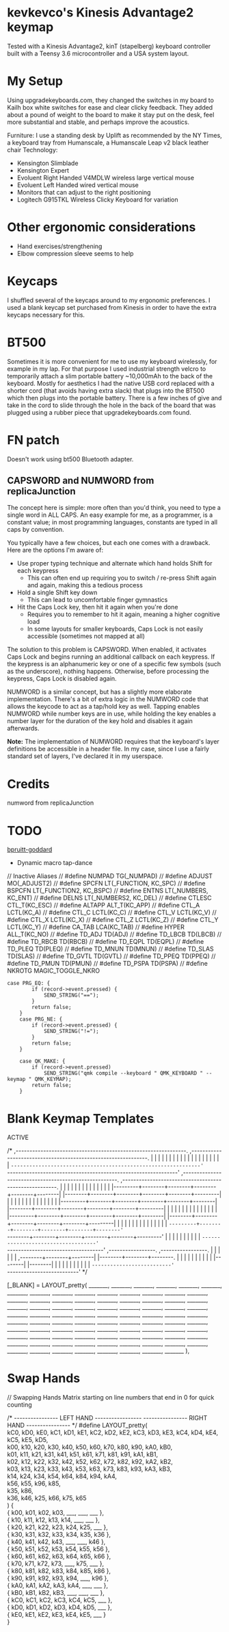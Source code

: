 # kevkevco's Kinesis Advantage2 keymap

Tested with a Kinesis Advantage2, kinT (stapelberg) keyboard controller built
with a Teensy 3.6 microcontroller and a USA system layout.

# My Setup

Using upgradekeyboards.com, they changed the switches in my board to Kailh box white switches for ease and clear clicky feedback. They added about a pound of weight to the board to make it stay put on the desk, feel more substantial and stable, and perhaps improve the acoustics.

Furniture: I use a standing desk by Uplift as recommended by the NY Times, a keyboard tray from Humanscale, a Humanscale Leap v2 black leather chair
Technology:
- Kensington Slimblade
- Kensington Expert
- Evoluent Right Handed V4MDLW wireless large vertical mouse
- Evoluent Left Handed wired vertical mouse
- Monitors that can adjust to the right positioning
- Logitech G915TKL Wireless Clicky Keyboard for variation

# Other ergonomic considerations
- Hand exercises/strengthening
- Elbow compression sleeve seems to help
# Keycaps
I shuffled several of the keycaps around to my ergonomic preferences. I used a blank keycap set purchased from Kinesis in order to have the extra keycaps necessary for this.

# BT500
Sometimes it is more convenient for me to use my keyboard wirelessly, for example in my lap. For that purpose I used industrial strength velcro to temporarily attach a slim portable battery ~10,000mAh to the back of the keyboard. Mostly for aesthetics I had the native USB cord replaced with a shorter cord (that avoids having extra slack) that plugs into the BT500 which then plugs into the portable battery. There is a few inches of give and take in the cord to slide through the hole in the back of the board that was plugged using a rubber piece that upgradekeyboards.com found.
# FN patch
Doesn't work using bt500 Bluetooth adapter.
## CAPSWORD and NUMWORD from replicaJunction
The concept here is simple: more often than you'd think, you need to type a single word in ALL CAPS. An easy example for me, as a programmer, is a constant value; in most programming languages, constants are typed in all caps by convention.

You typically have a few choices, but each one comes with a drawback. Here are the options I'm aware of:

* Use proper typing technique and alternate which hand holds Shift for each keypress
    * This can often end up requiring you to switch / re-press Shift again and again, making this a tedious process
* Hold a single Shift key down
    * This can lead to uncomfortable finger gymnastics
* Hit the Caps Lock key, then hit it again when you're done
    * Requires you to remember to hit it again, meaning a higher cognitive load
    * In some layouts for smaller keyboards, Caps Lock is not easily accessible (sometimes not mapped at all)
    
The solution to this problem is CAPSWORD. When enabled, it activates Caps Lock and begins running an additional callback on each keypress. If the keypress is an alphanumeric key or one of a specific few symbols (such as the underscore), nothing happens. Otherwise, before processing the keypress, Caps Lock is disabled again.

NUMWORD is a similar concept, but has a slightly more elaborate implementation. There's a bit of extra logic in the NUMWORD code that allows the keycode to act as a tap/hold key as well. Tapping enables NUMWORD while number keys are in use, while holding the key enables a number layer for the duration of the key hold and disables it again afterwards.

**Note:** The implementation of NUMWORD requires that the keyboard's layer definitions be accessible in a header file. In my case, since I use a fairly standard set of layers, I've declared it in my userspace.
# Credits
numword from replicaJunction
# TODO
[bpruitt-goddard](https://github.com/qmk/qmk_firmware/blob/master/keyboards/ergodox_ez/keymaps/bpruitt-goddard/readme.md)
* Dynamic macro tap-dance

// Inactive Aliases
// #define NUMPAD  TG(_NUMPAD)
// #define ADJUST  MO(_ADJUST2)
// #define SPCFN   LT(_FUNCTION, KC_SPC)
// #define BSPCFN  LT(_FUNCTION2, KC_BSPC)
// #define ENTNS   LT(_NUMBERS, KC_ENT)
// #define DELNS   LT(_NUMBERS2, KC_DEL)
// #define CTLESC  CTL_T(KC_ESC)
// #define ALTAPP  ALT_T(KC_APP)
// #define CTL_A   LCTL(KC_A)
// #define CTL_C   LCTL(KC_C)
// #define CTL_V   LCTL(KC_V)
// #define CTL_X   LCTL(KC_X)
// #define CTL_Z   LCTL(KC_Z)
// #define CTL_Y   LCTL(KC_Y)
// #define CA_TAB  LCA(KC_TAB)
// #define HYPER   ALL_T(KC_NO)
// #define TD_ADJ  TD(ADJ)
// #define TD_LBCB TD(LBCB)
// #define TD_RBCB TD(RBCB)
// #define TD_EQPL TD(EQPL)
// #define TD_PLEQ TD(PLEQ)
// #define TD_MNUN TD(MNUN)
// #define TD_SLAS TD(SLAS)
// #define TD_GVTL TD(GVTL)
// #define TD_PPEQ TD(PPEQ)
// #define TD_PMUN TD(PMUN)
// #define TD_PSPA TD(PSPA)
// #define NKROTG  MAGIC_TOGGLE_NKRO

    case PRG_EQ: {
            if (record->event.pressed) {
                SEND_STRING("==");
            }
            return false;
        }
        case PRG_NE: {
            if (record->event.pressed) {
                SEND_STRING("!=");
            }
            return false;
        }

        case QK_MAKE: {
            if (record->event.pressed)
                SEND_STRING("qmk compile --keyboard " QMK_KEYBOARD " --keymap " QMK_KEYMAP);
            return false;
        }
# Blank Keymap Templates

ACTIVE

/*
,--------------------------------------------------------------.                                     ,--------------------------------------------------------------.
|      |      |      |      |      |      |      |      |      |                                     |      |      |      |      |      |      |      |      |      |
`--------------------------------------------------------------'                                     `--------------------------------------------------------------'
,------------------------------------------------------.                                                     ,------------------------------------------------------.
|         |        |        |        |        |        |                                                     |        |        |        |        |        |         |
|---------+--------+--------+--------+--------+--------|                                                     |--------+--------+--------+--------+--------+---------|
|         |        |        |        |        |        |                                                     |        |        |        |        |        |         |
|---------+--------+--------+--------+--------+--------|                                                     |--------+--------+--------+--------+--------+---------|
|         |        |        |        |        |        |                                                     |        |        |        |        |        |         |
|---------+--------+--------+--------+--------+--------|                                                     |--------+--------+--------+--------+--------+---------|
|         |        |        |        |        |        |                                                     |        |        |        |        |        |         |
`---------+--------+--------+--------+--------+--------'                                                     `--------+--------+--------+--------+--------+---------'
          |        |        |        |        |                                                                       |        |        |        |        |
          `-----------------------------------'                                                                       `-----------------------------------'
	                                                   ,-----------------.                 ,-----------------.
	                                                   |        |        |                 |        |        |
	                                          ,--------+--------+--------|                 |--------+--------+--------.
	                                          |        |        |        |                 |        |        |        |
	                                          |        |        |--------|                 |--------|        |        |
	                                          |        |        |        |                 |        |        |        |
	                                          `--------------------------'                 `--------------------------'
*/

[_BLANK] = LAYOUT_pretty(
  _______, _______, _______, _______, _______, _______, _______, _______, _______, _______, _______, _______, _______, _______, _______, _______, _______, _______,
  _______, _______, _______, _______, _______, _______,                                                       _______, _______, _______, _______, _______, _______,
  _______, _______, _______, _______, _______, _______,                                                       _______, _______, _______, _______, _______, _______,
  _______, _______, _______, _______, _______, _______,                                                       _______, _______, _______, _______, _______, _______,
  _______, _______, _______, _______, _______, _______,                                                       _______, _______, _______, _______, _______, _______,
           _______, _______, _______, _______,                                                                         _______, _______, _______, _______,
                                                        _______, _______,                   _______, _______,
                                                                 _______,                   _______,
                                               _______, _______, _______,                   _______, _______, _______
),



# Swap Hands

// Swapping Hands Matrix starting on line numbers that end in 0 for quick counting

/*  ---------------- LEFT HAND -----------------   ---------------- RIGHT HAND ---------------- */
#define LAYOUT_pretty(                                                                           \
    kC0, kD0, kE0, kC1, kD1, kE1, kC2, kD2, kE2,   kC3, kD3, kE3, kC4, kD4, kE4, kC5, kE5, kD5,  \
    k00, k10, k20, k30, k40, k50,                            k60, k70, k80, k90, kA0, kB0,       \
    k01, k11, k21, k31, k41, k51,                            k61, k71, k81, k91, kA1, kB1,       \
    k02, k12, k22, k32, k42, k52,                            k62, k72, k82, k92, kA2, kB2,       \
    k03, k13, k23, k33, k43, k53,                            k63, k73, k83, k93, kA3, kB3,       \
         k14, k24, k34, k54,                                      k64, k84, k94, kA4,            \
                             k56, k55,                  k96, k85,                                \
                                  k35,                  k86,                                     \
                        k36, k46, k25,                  k66, k75, k65                            \
) {                                              \
    { k00,  k01,  k02,  k03,  ___,  ___,  ___ }, \
    { k10,  k11,  k12,  k13,  k14,  ___,  ___ }, \
    { k20,  k21,  k22,  k23,  k24,  k25,  ___ }, \
    { k30,  k31,  k32,  k33,  k34,  k35,  k36 }, \
    { k40,  k41,  k42,  k43,  ___,  ___,  k46 }, \
    { k50,  k51,  k52,  k53,  k54,  k55,  k56 }, \
    { k60,  k61,  k62,  k63,  k64,  k65,  k66 }, \
    { k70,  k71,  k72,  k73,  ___,  k75,  ___ }, \
    { k80,  k81,  k82,  k83,  k84,  k85,  k86 }, \
    { k90,  k91,  k92,  k93,  k94,  ___,  k96 }, \
    { kA0,  kA1,  kA2,  kA3,  kA4,  ___,  ___ }, \
    { kB0,  kB1,  kB2,  kB3,  ___,  ___,  ___ }, \
    { kC0,  kC1,  kC2,  kC3,  kC4,  kC5,  ___ }, \
    { kD0,  kD1,  kD2,  kD3,  kD4,  kD5,  ___ }, \
    { kE0,  kE1,  kE2,  kE3,  kE4,  kE5,  ___ }  \
}
